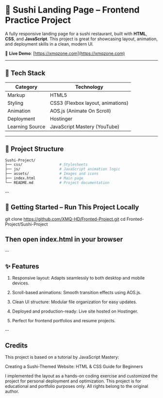 # 🍣 Sushi Landing Page – Frontend Practice Project

A fully responsive landing page for a sushi restaurant, built with **HTML**, **CSS**, and **JavaScript**. This project is great for showcasing layout, animation, and deployment skills in a clean, modern UI.

🔗 **Live Demo**: [https://xmqzone.com](https://xmqzone.com)

---

## 🔧 Tech Stack

| Category       | Technology                            |
|----------------|----------------------------------------|
| Markup         | HTML5                                  |
| Styling        | CSS3 (Flexbox layout, animations)      |
| Animation      | AOS.js (Animate On Scroll)             |
| Deployment     | Hostinger                              |
| Learning Source| JavaScript Mastery (YouTube)           |

---

## 📁 Project Structure

```bash
Sushi-Project/
├── css/                 # Stylesheets
├── js/                  # JavaScript animation logic
├── assets/              # Images and icons
├── index.html           # Main page
└── README.md            # Project documentation
```
--

## 🚀 Getting Started – Run This Project Locally

git clone https://github.com/XMQ-HD/Fronted-Project.git
cd Fronted-Project/Sushi-Project
## Then open index.html in your browser

--

## ✨ Features
1. Responsive layout: Adapts seamlessly to both desktop and mobile devices.

2. Scroll-based animations: Smooth transition effects using AOS.js.

3. Clean UI structure: Modular file organization for easy updates.

4. Deployed and production-ready: Live site hosted on Hostinger.

5. Perfect for frontend portfolios and resume projects.

--

## Credits

This project is based on a tutorial by JavaScript Mastery:

Creating a Sushi-Themed Website: HTML & CSS Guide for Beginners

I implemented the layout as a hands-on coding exercise and customized the project for personal deployment and optimization.
This project is for educational and portfolio purposes only. All rights belong to the original author.
